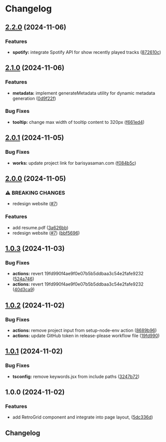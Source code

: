 # Changelog

## [2.2.0](https://github.com/chimpdev/bencan.net/compare/v2.1.0...v2.2.0) (2024-11-06)


### Features

* **spotify:** integrate Spotify API for show recently played tracks ([872610c](https://github.com/chimpdev/bencan.net/commit/872610c7d642c4b55d85e3688c011ee045b69a58))

## [2.1.0](https://github.com/chimpdev/bencan.net/compare/v2.0.1...v2.1.0) (2024-11-06)


### Features

* **metadata:** implement generateMetadata utility for dynamic metadata generation ([0d9f22f](https://github.com/chimpdev/bencan.net/commit/0d9f22f2051d9380f7db5e63d9c04848dfdd84e9))


### Bug Fixes

* **tooltip:** change max width of tooltip content to 320px ([f661ed4](https://github.com/chimpdev/bencan.net/commit/f661ed48d975e5c638fc5dfcdfb829426f3f0209))

## [2.0.1](https://github.com/chimpdev/bencan.net/compare/v2.0.0...v2.0.1) (2024-11-05)


### Bug Fixes

* **works:** update project link for barisyasaman.com ([f084b5c](https://github.com/chimpdev/bencan.net/commit/f084b5c46f6764cf12e82caac91db61f7647c6fa))

## [2.0.0](https://github.com/chimpdev/bencan.net/compare/v1.0.3...v2.0.0) (2024-11-05)


### ⚠ BREAKING CHANGES

* redesign website ([#7](https://github.com/chimpdev/bencan.net/issues/7))

### Features

* add resume.pdf ([3a626bb](https://github.com/chimpdev/bencan.net/commit/3a626bb25bcc8f74b117af74788097b3d09fa192))
* redesign website ([#7](https://github.com/chimpdev/bencan.net/issues/7)) ([bbf5696](https://github.com/chimpdev/bencan.net/commit/bbf569605134e5dbcc7676ef40098b2e3b967053))

## [1.0.3](https://github.com/chimpdev/bencan.net/compare/v1.0.2...v1.0.3) (2024-11-03)


### Bug Fixes

* **actions:** revert 19fd990f4ae9f0e07b5b5ddbaa3c54e2fafe9232 ([524a746](https://github.com/chimpdev/bencan.net/commit/524a7463feeb78609344859b039e3e3f9ef60b7e))
* **actions:** revert 19fd990f4ae9f0e07b5b5ddbaa3c54e2fafe9232 ([40d3ca9](https://github.com/chimpdev/bencan.net/commit/40d3ca9bd4bad308f065fceb95766827f85ffcd9))

## [1.0.2](https://github.com/chimpdev/bencan.net/compare/v1.0.1...v1.0.2) (2024-11-02)


### Bug Fixes

* **actions:** remove project input from setup-node-env action ([8689b96](https://github.com/chimpdev/bencan.net/commit/8689b966c082338139e49cfcb0c01979b9f11b43))
* **actions:** update GitHub token in release-please workflow file ([19fd990](https://github.com/chimpdev/bencan.net/commit/19fd990f4ae9f0e07b5b5ddbaa3c54e2fafe9232))

## [1.0.1](https://github.com/chimpdev/bencan.net/compare/v1.0.0...v1.0.1) (2024-11-02)


### Bug Fixes

* **tsconfig:** remove keywords.jsx from include paths ([3247b72](https://github.com/chimpdev/bencan.net/commit/3247b722bd2cabd09a4240d8ed7aef98ceb7da0f))

## 1.0.0 (2024-11-02)


### Features

* add RetroGrid component and integrate into page layout, ([5dc336d](https://github.com/chimpdev/bencan.net/commit/5dc336dc5c94a839f9abcaccb5102858765cb92a))

## Changelog
